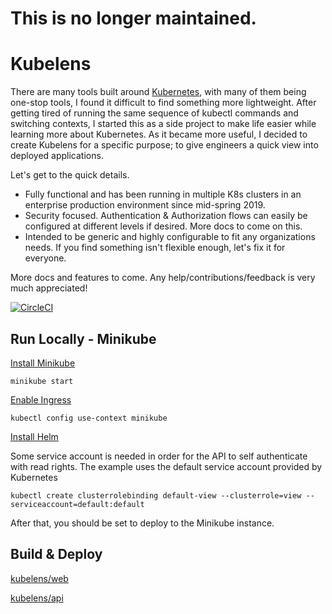 # This is no longer maintained.

# Kubelens

There are many tools built around [Kubernetes](https://kubernetes.io/), with many of them being one-stop tools, I found it difficult to find something more lightweight. After getting tired of running the same sequence of kubectl commands and switching contexts, I started this as a side project to make life easier while learning more about Kubernetes. As it became more useful, I decided to create Kubelens for a specific purpose; to give engineers a quick view into deployed applications.

Let's get to the quick details.

- Fully functional and has been running in multiple K8s clusters in an enterprise production environment since mid-spring 2019.
- Security focused. Authentication & Authorization flows can easily be configured at different levels if desired. More docs to come on this. 
- Intended to be generic and highly configurable to fit any organizations needs. If you find something isn't flexible enough, let's fix it for everyone. 

More docs and features to come. Any help/contributions/feedback is very much appreciated!

[![CircleCI](https://circleci.com/gh/kubelens/kubelens/tree/master.svg?style=svg)](https://circleci.com/gh/kubelens/kubelens/tree/master)

## Run Locally - Minikube 

[Install Minikube](https://kubernetes.io/docs/setup/learning-environment/minikube/)

`minikube start`

[Enable Ingress](https://kubernetes.io/docs/tasks/access-application-cluster/ingress-minikube/)

`kubectl config use-context minikube`

[Install Helm](https://helm.sh/docs/using_helm/)

Some service account is needed in order for the API to self authenticate with read rights. The example uses the default service account provided by Kubernetes

`kubectl create clusterrolebinding default-view --clusterrole=view --serviceaccount=default:default`

After that, you should be set to deploy to the Minikube instance.

## Build & Deploy

[kubelens/web](https://github.com/kubelens/kubelens/tree/staging/web#build--deploy)

[kubelens/api](https://github.com/kubelens/kubelens/tree/staging/api#build--deploy)

